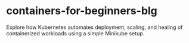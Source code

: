 # containers-for-beginners-blg
Explore how Kubernetes automates deployment, scaling, and healing of containerized workloads using a simple Minikube setup.
